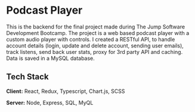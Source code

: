
# Podcast Player

This is the backend for the final project made during The Jump Software Development Bootcamp. The project is a web based podcast player with a custom audio player with controls. I created a RESTful API, to handle account details (login, update and delete account, sending user emails), track listens, send back user stats, proxy for 3rd party API and caching. Data is saved in a MySQL database.




## Tech Stack

**Client:** React, Redux, Typescript, Chart.js, SCSS

**Server:** Node, Express, SQL, MyQL

